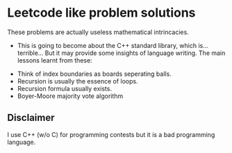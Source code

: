 # Leetcode like problem solutions
These problems are actually useless mathematical intrincacies.
- This is going to become about the C++ standard library, which is... terrible...
But it may provide some insights of language writing.
The main lessons learnt from these:
* Think of index boundaries as boards seperating balls.
* Recursion is usually the essence of loops.
* Recursion formula usually exists.
* Boyer-Moore majority vote algorithm

## Disclaimer
I use C++ (w/o C) for programming contests but it is a bad programming language.
